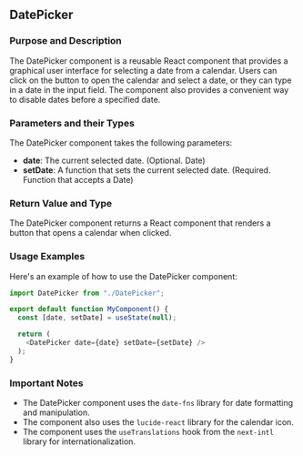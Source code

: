 ## DatePicker

### Purpose and Description

The DatePicker component is a reusable React component that provides a graphical user interface for selecting a date from a calendar. Users can click on the button to open the calendar and select a date, or they can type in a date in the input field. The component also provides a convenient way to disable dates before a specified date.

### Parameters and their Types

The DatePicker component takes the following parameters:

- **date**: The current selected date. (Optional. Date)
- **setDate**: A function that sets the current selected date. (Required. Function that accepts a Date)

### Return Value and Type

The DatePicker component returns a React component that renders a button that opens a calendar when clicked.

### Usage Examples

Here's an example of how to use the DatePicker component:

```javascript
import DatePicker from "./DatePicker";

export default function MyComponent() {
  const [date, setDate] = useState(null);

  return (
    <DatePicker date={date} setDate={setDate} />
  );
}
```

### Important Notes

- The DatePicker component uses the `date-fns` library for date formatting and manipulation.
- The component also uses the `lucide-react` library for the calendar icon.
- The component uses the `useTranslations` hook from the `next-intl` library for internationalization.